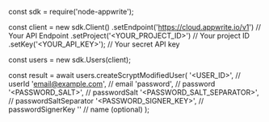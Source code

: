 const sdk = require('node-appwrite');

const client = new sdk.Client()
    .setEndpoint('https://cloud.appwrite.io/v1') // Your API Endpoint
    .setProject('&lt;YOUR_PROJECT_ID&gt;') // Your project ID
    .setKey('&lt;YOUR_API_KEY&gt;'); // Your secret API key

const users = new sdk.Users(client);

const result = await users.createScryptModifiedUser(
    '<USER_ID>', // userId
    'email@example.com', // email
    'password', // password
    '<PASSWORD_SALT>', // passwordSalt
    '<PASSWORD_SALT_SEPARATOR>', // passwordSaltSeparator
    '<PASSWORD_SIGNER_KEY>', // passwordSignerKey
    '<NAME>' // name (optional)
);
